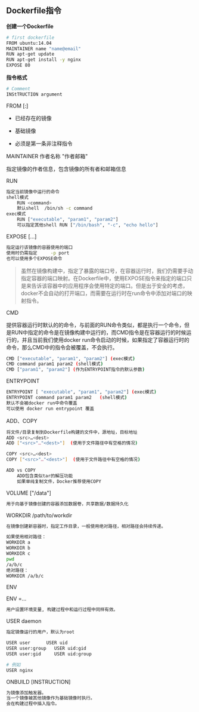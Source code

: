 ## Dockerfile指令

**创建一个Dockerfile**

```bash
# first dockerfile
FROM ubuntu:14.04
MAINTAINER name "name@email"
RUN apt-get update
RUN apt-get install -y nginx
EXPOSE 80
```

**指令格式**

```bash
# Comment
INStTRUCTION argument
```

FROM <image>[:<tag>]

- 已经存在的镜像

- 基础镜像

- 必须是第一条非注释指令

MAINTAINER  作者名称 "作者邮箱"

指定镜像的作者信息，包含镜像的所有者和邮箱信息

RUN

```bash
指定当前镜像中运行的命令
shell模式
	RUN <command>
	默认shell  /bin/sh -c command
exec模式
	RUN ["executable", "param1", "param2"]
	可以指定其他shell RUN ["/bin/bash", "-c", "echo hello"]
```

EXPOSE <port> [<port>...]

```bash
指定运行该镜像的容器使用的端口
使用时仍需指定     -p port
也可以使用多个EXPOSE命令
```

> 虽然在镜像构建中，指定了暴露的端口号，在容器运行时，我们仍需要手动指定容器的端口映射。在Dockerfile中，使用EXPOSE指令来指定的端口只是来告诉该容器中的应用程序会使用特定的端口。但是出于安全的考虑，docker不会自动的打开端口，而需要在运行时在run命令中添加对端口的映射指令。

CMD

​		提供容器运行时默认的的命令，与前面的RUN命令类似，都是执行一个命令，但是RUN中指定的命令是在镜像构建中运行的，而CMD指令是在容器运行的时候运行的，并且当前我们使用docker run命令启动的时候，如果指定了容器运行时的命令，那么CMD中的指令会被覆盖，不会执行。

```bash
CMD ["executable", "param1", "param2"] (exec模式)
CMD command param1 param2 (shell模式)
CMD ["param1", "param2"] (作为ENTRYPOINT指令的默认参数)
```

ENTRYPOINT

```bash
ENTRYPOINT [ "executable", "param1", "param2"] (exec模式)
ENTRYPOINT command param1 param2   (shell模式)
默认不会被docker run中命令覆盖
可以使用 docker run entrypoint 覆盖
```

ADD、COPY

```bash
将文件/目录复制到Dockerfile构建的文件中，源地址，目标地址
ADD <src>…<dest>
ADD ["<src>"…"<dest>"]  (使用于文件路径中有空格的情况)

COPY <src>…<dest>
COPY ["<src>"…"<dest>"]  (使用于文件路径中有空格的情况)

ADD vs COPY
    ADD包含类似tar的解压功能
    如果单纯复制文件，Docker推荐使用COPY
```

VOLUME ["/data"]

```bash
用于向基于镜像创建的容器添加数据卷，共享数据/数据持久化
```

WORKDIR /path/to/workdir

```bash
在镜像创建新容器时，指定工作目录，一般使用绝对路径，相对路径会持续传递。

如果使用相对路径：
WORKDIR a
WORKDIR b
WORKDIR c
pwd
/a/b/c
绝对路径：
WORKDIR /a/b/c
```

ENV <key> <value>

ENV <key>=<value>…

```bash
用户设置环境变量, 构建过程中和运行过程中同样有效。
```

USER daemon

```bash
指定镜像运行的用户，默认为root

USER user      USER uid
USER user:group   USER uid:gid
USER user:gid     USER uid:group

# 例如
USER nginx
```

ONBUILD [INSTRUCTION]

```bash
为镜像添加触发器。
当一个镜像被其他镜像作为基础镜像时执行。
会在构建过程中插入指令。
```


